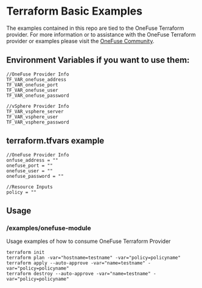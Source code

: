 # Terraform Basic Examples

The examples contained in this repo are tied to the OneFuse Terraform provider.  For more information or to assistance with the OneFuse Terraform provider or examples please visit the [OneFuse Community](https://onefuse.cloudbolt.io/).

## Environment Variables if you want to use them:

```
//OneFuse Provider Info
TF_VAR_onefuse_address
TF_VAR_onefuse_port
TF_VAR_onefuse_user
TF_VAR_onefuse_password

//vSphere Provider Info
TF_VAR_vsphere_server
TF_VAR_vsphere_user
TF_VAR_vsphere_password
```

## terraform.tfvars example

```
//OneFuse Provider Info
onfuse_address = ""
onefuse_port = ""
onefuse_user = ""
onefuse_password = ""

//Resource Inputs
policy = ""
```

## Usage

### /examples/onefuse-module

Usage examples of how to consume OneFuse Terraform Provider

```
terraform init
terraform plan -var="hostname=testname" -var="policy=policyname"
terraform apply --auto-approve -var="name=testname" -var="policy=policyname"
terraform destroy --auto-approve -var="name=testname" -var="policy=policyname"
```